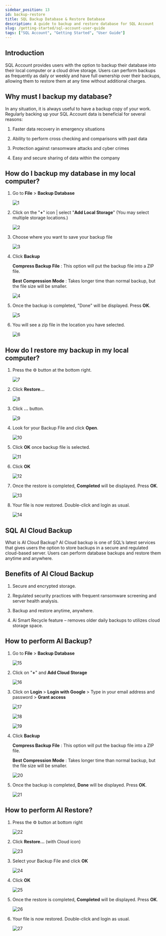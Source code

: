 ```yaml
---
sidebar_position: 13
id: backup-restore
title: SQL Backup Database & Restore Database
description: A guide to backup and restore database for SQL Account
slug: /getting-started/sql-account-user-guide
tags: ["SQL Account", "Getting Started", "User Guide"]
---
```


## Introduction

SQL Account provides users with the option to backup their database into their local computer or a cloud drive storage. Users can perform backups as frequently as daily or weekly and have full ownership over their backups, allowing them to restore them at any time without additional charges.

## Why must I backup my database?

In any situation, it is always useful to have a backup copy of your work. Regularly backing up your SQL Account data is beneficial for several reasons:

1. Faster data recovery in emergency situations

2. Ability to perform cross checking and comparisons with past data

3. Protection against ransomware attacks and cyber crimes

4. Easy and secure sharing of data within the company

## How do I backup my database in my local computer?

1. Go to **File** > **Backup Database**

   ![1](/img/getting-started/backup-restore/1.png)

2. Click on the "**+**" icon | select "**Add Local Storage**" (You may select multiple storage locations.)

   ![2](/img/getting-started/backup-restore/2.png)

3. Choose where you want to save your backup file

   ![3](/img/getting-started/backup-restore/3.png)

4. Click **Backup**

   **Compress Backup File** : This option will put the backup file into a ZIP file.

   **Best Compression Mode** : Takes longer time than normal backup, but the file size will be smaller.

   ![4](/img/getting-started/backup-restore/4.png)

5. Once the backup is completed, "Done" will be displayed. Press **OK**.

   ![5](/img/getting-started/backup-restore/5.png)

6. You will see a zip file in the location you have selected.

   ![6](/img/getting-started/backup-restore/6.png)

## How do I restore my backup in my local computer?

1. Press the ⚙️ button at the bottom right.

   ![7](/img/getting-started/backup-restore/7.png)

2. Click **Restore…**

   ![8](/img/getting-started/backup-restore/8.png)

3. Click **…** button.

   ![9](/img/getting-started/backup-restore/9.png)

4. Look for your Backup File and click **Open**.

   ![10](/img/getting-started/backup-restore/10.png)

5. Click **OK** once backup file is selected.

   ![11](/img/getting-started/backup-restore/11.png)

6. Click **OK**

   ![12](/img/getting-started/backup-restore/12.png)

7. Once the restore is completed, **Completed** will be displayed. Press **OK**.

   ![13](/img/getting-started/backup-restore/13.png)

8. Your file is now restored. Double-click and login as usual.

   ![14](/img/getting-started/backup-restore/14.png)

## SQL AI Cloud Backup

What is AI Cloud Backup? AI Cloud backup is one of SQL’s latest services that gives users the option to store backups in a secure and regulated cloud-based server. Users can perform database backups and restore them anytime and anywhere.

## Benefits of AI Cloud Backup

1. Secure and encrypted storage.

2. Regulated security practices with frequent ransomware screening and server health analysis.

3. Backup and restore anytime, anywhere.

4. Ai Smart Recycle feature – removes older daily backups to utilizes cloud storage space.

## How to perform AI Backup?

1. Go to **File** > **Backup Database**

   ![15](/img/getting-started/backup-restore/1.png)

2. Click on "**+**" and **Add Cloud Storage**

   ![16](/img/getting-started/backup-restore/15.png)

3. Click on **Login** > **Login with Google** > Type in your email address and password > **Grant access**

   ![17](/img/getting-started/backup-restore/16.png)

   ![18](/img/getting-started/backup-restore/17.png)

   ![19](/img/getting-started/backup-restore/18.png)

4. Click **Backup**

   **Compress Backup File** : This option will put the backup file into a ZIP file.

   **Best Compression Mode** : Takes longer time than normal backup, but the file size will be smaller.

   ![20](/img/getting-started/backup-restore/19.png)

5. Once the backup is completed, **Done** will be displayed. Press **OK**.

   ![21](/img/getting-started/backup-restore/20.png)

## How to perform AI Restore?

1. Press the ⚙️ button at bottom right

   ![22](/img/getting-started/backup-restore/7.png)

2. Click **Restore…** (with Cloud icon)

   ![23](/img/getting-started/backup-restore/21.png)

3. Select your Backup File and click **OK**

   ![24](/img/getting-started/backup-restore/22.png)

4. Click **OK**

   ![25](/img/getting-started/backup-restore/23.png)

5. Once the restore is completed, **Completed** will be displayed. Press **OK**.

   ![26](/img/getting-started/backup-restore/24.png)

6. Your file is now restored. Double-click and login as usual.

   ![27](/img/getting-started/backup-restore/25.png)
